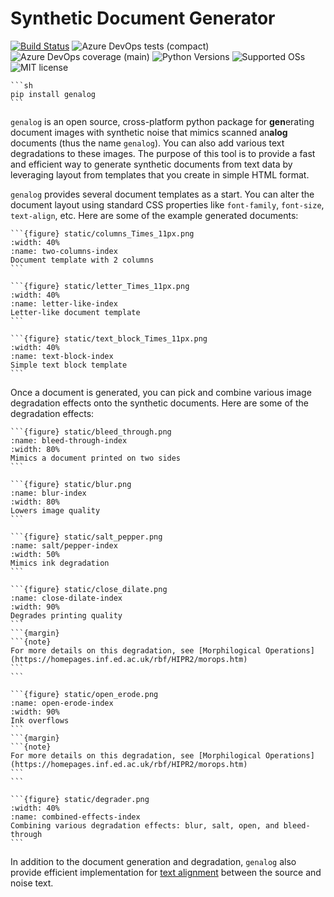 # Synthetic Document Generator

[![Build Status](https://dev.azure.com/genalog-dev/genalog/_apis/build/status/Nightly-Build?branchName=main)](https://dev.azure.com/genalog-dev/genalog/_build/latest?definitionId=4&branchName=main) ![Azure DevOps tests (compact)](https://img.shields.io/azure-devops/tests/genalog-dev/genalog/4?compact_message) ![Azure DevOps coverage (main)](https://img.shields.io/azure-devops/coverage/genalog-dev/genalog/4/main) ![Python Versions](https://img.shields.io/badge/py-3.6%20%7C%203.7%20%7C%203.8%20-blue) ![Supported OSs](https://img.shields.io/badge/platform-%20linux--64%20-red) ![MIT license](https://img.shields.io/badge/License-MIT-blue.svg)

````{margin}
```sh
pip install genalog
```
````

`genalog` is an open source, cross-platform python package for **gen**erating document images with synthetic noise that mimics scanned an**alog** documents (thus the name `genalog`). You can also add various text degradations to these images. The purpose of this tool is to provide a fast and efficient way to generate synthetic documents from text data by leveraging layout from templates that you create in simple HTML format.

`genalog` provides several document templates as a start. You can alter the document layout using standard CSS properties like `font-family`, `font-size`, `text-align`, etc. Here are some of the example generated documents:

````{tab} Multi-Column
```{figure} static/columns_Times_11px.png
:width: 40%
:name: two-columns-index
Document template with 2 columns 
```
````
````{tab} Letter-like
```{figure} static/letter_Times_11px.png
:width: 40%
:name: letter-like-index
Letter-like document template
```
````
````{tab} Simple Text Block
```{figure} static/text_block_Times_11px.png
:width: 40%
:name: text-block-index
Simple text block template
```
````

Once a document is generated, you can pick and combine various image degradation effects onto the synthetic documents. Here are some of the degradation effects:

````{tab} Bleed-through
```{figure} static/bleed_through.png
:name: bleed-through-index
:width: 80%
Mimics a document printed on two sides
```
````
````{tab} Blur
```{figure} static/blur.png
:name: blur-index
:width: 80%
Lowers image quality
```
````
````{tab} Salt/Pepper
```{figure} static/salt_pepper.png
:name: salt/pepper-index
:width: 50%
Mimics ink degradation
```
````
````{tab} Close/Dilate
```{figure} static/close_dilate.png
:name: close-dilate-index
:width: 90%
Degrades printing quality
```
```{margin}
```{note}
For more details on this degradation, see [Morphilogical Operations](https://homepages.inf.ed.ac.uk/rbf/HIPR2/morops.htm)
```
```
````
````{tab} Open/Erode
```{figure} static/open_erode.png
:name: open-erode-index
:width: 90%
Ink overflows
```
```{margin}
```{note}
For more details on this degradation, see [Morphilogical Operations](https://homepages.inf.ed.ac.uk/rbf/HIPR2/morops.htm)
```
```
````
````{tab} Combined Effects
```{figure} static/degrader.png
:width: 40%
:name: combined-effects-index
Combining various degradation effects: blur, salt, open, and bleed-through
```
````

In addition to the document generation and degradation, `genalog` also provide efficient implementation for [text alignment](text-alignment-page) between the source and noise text.

